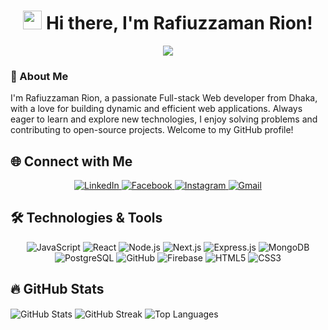 <h1 align="center">
  <img src="https://media.giphy.com/media/hvRJCLFzcasrR4ia7z/giphy.gif" width="30px">
  Hi there, I'm Rafiuzzaman Rion!
</h1>

<p align="center">
  <img src="https://readme-typing-svg.herokuapp.com?font=Roboto&color=%2336BCF7&size=25&center=true&vCenter=true&lines=Full-Stack+Web+Developer;Front-End+Web+Developer;MERN-Stack+Web+Enthusiast;Always+Learning+New+Things!" />
</p>

### 👋 About Me
I'm Rafiuzzaman Rion, a passionate Full-stack Web developer from Dhaka, with a love for building dynamic and efficient web applications. Always eager to learn and explore new technologies, I enjoy solving problems and contributing to open-source projects. Welcome to my GitHub profile!

## 🌐 Connect with Me
<p align="center">
  <a href="https://www.linkedin.com/in/rafiuzzaman-rion-ba3575291/">
    <img src="https://img.icons8.com/color/48/000000/linkedin-circled--v1.png" alt="LinkedIn" />
  </a>
  <a href="https://www.facebook.com/rafiuzzaman5683/">
    <img src="https://img.icons8.com/color/48/000000/facebook.png" alt="Facebook" />
  </a>
  <a href="https://www.instagram.com/rafiuzzaman_rion/">
    <img src="https://img.icons8.com/color/48/000000/instagram-new.png" alt="Instagram" />
  </a>
  
  <a href="mailto:rafiujjaman5683@gmail.com" target="_blank">
    <img src="https://img.icons8.com/color/48/000000/gmail.png" alt="Gmail" />
  </a>
  </a>
</p>

## 🛠️ Technologies & Tools 
<p align="center">
  <img src="https://img.icons8.com/color/48/000000/javascript.png" alt="JavaScript"/>
  <img src="https://img.icons8.com/ultraviolet/48/000000/react.png" alt="React"/>
  <img src="https://img.icons8.com/fluency/48/000000/node-js.png" alt="Node.js"/>
  <img src="https://img.icons8.com/color/48/000000/nextjs.png" alt="Next.js"/>
  <img src="https://img.icons8.com/color/48/000000/express.png" alt="Express.js"/>
  <img src="https://img.icons8.com/color/48/000000/mongodb.png" alt="MongoDB"/>
  <img src="https://img.icons8.com/color/48/000000/postgreesql.png" alt="PostgreSQL"/>
  <img src="https://img.icons8.com/color/48/000000/github.png" alt="GitHub"/>
  <img src="https://img.icons8.com/color/48/000000/firebase.png" alt="Firebase"/>
  <img src="https://img.icons8.com/color/48/000000/html-5.png" alt="HTML5"/>
  <img src="https://img.icons8.com/color/48/000000/css3.png" alt="CSS3"/>
</p>

## 🔥 GitHub Stats
<p>
  <img align="center" src="https://github-readme-stats.vercel.app/api?username=RafiuzzamanRion&show_icons=true&theme=radical&count_private=true" alt="GitHub Stats" />
  <img align="center" src="https://github-readme-streak-stats.herokuapp.com/?user=RafiuzzamanRion&theme=radical" alt="GitHub Streak" />
  <img align="center" src="https://github-readme-stats.vercel.app/api/top-langs/?username=RafiuzzamanRion&layout=compact&theme=radical" alt="Top Languages" />
</p>



